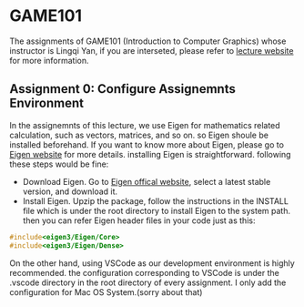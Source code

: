 # GAME101
The assignments of GAME101 (Introduction to Computer Graphics) whose instructor is Lingqi Yan, if you are interseted, please refer to [lecture website](https://www.bilibili.com/video/BV1X7411F744?spm_id_from=333.337.search-card.all.click) for more information.

## Assignment 0: Configure Assignemnts Environment
In the assignemnts of this lecture, we use Eigen for mathematics related calculation, such as vectors, matrices, and so on. so Eigen shoule be installed beforehand. If you want to know more about Eigen, please go to [Eigen website](https://eigen.tuxfamily.org/index.php?title=Main_Page) for more details. installing Eigen is straightforward. following these steps would be fine:
- Download Eigen. Go to [Eigen offical website](https://eigen.tuxfamily.org/index.php?title=Main_Page), select a latest stable version, and download it.
- Install Eigen. Upzip the package, follow the instructions in the INSTALL file which is under the root directory to install Eigen to the system path. then you can refer Eigen header files in your code just as this:
```C++
#include<eigen3/Eigen/Core>
#include<eigen3/Eigen/Dense>
```
On the other hand, using VSCode as our development environment is highly recommended. the configuration corresponding to VSCode is under the .vscode directory in the root directory of every assignment. I only add the configuration for Mac OS System.(sorry about that)
